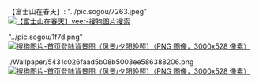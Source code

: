 【富士山在春天】: "../pic.sogou/7263.jpeg"
<a href="https://img01.sogoucdn.com/app/a/07/ceeac68fc3c03b8f1c80992809147263"><img src="https://taoste.github.io/Hello-World/images/pic.sogou/7263.jpeg" title="【富士山在春天】veer-搜狗图片搜索"> </a>

"../pic.sogou/1f7d.png"
<a href="https://img01.sogoucdn.com/app/a/07/7027ab7069346e67a8062749721d1f7d"><img src="https://taoste.github.io/Hello-World/images/pic.sogou/1f7d.png" title="搜狗图片-首页登陆背景图（风景/夕阳晚照）（PNG 图像，3000x528 像素）"> </a>

./Wallpaper/5431c026faad5b08b5003ee586388206.png 
<a href="https://img03.sogoucdn.com/app/a/07/5431c026faad5b08b5003ee586388206"><img src="https://taoste.github.io/Hello-World/images/Wallpaper/5431c026faad5b08b5003ee586388206.png" title="搜狗图片-首页登陆背景图（风景/夕阳晚照）（PNG 图像，3000x528 像素）"> </a>


